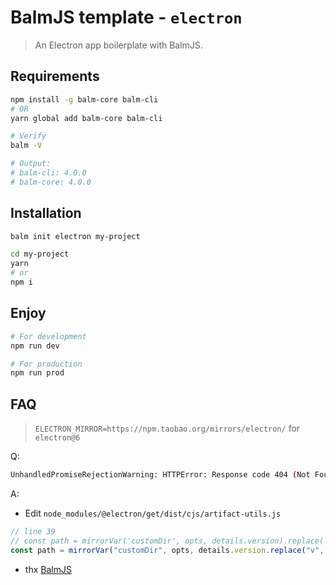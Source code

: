# BalmJS template - `electron`

> An Electron app boilerplate with BalmJS.

## Requirements

```sh
npm install -g balm-core balm-cli
# OR
yarn global add balm-core balm-cli
```

```sh
# Verify
balm -V

# Output:
# balm-cli: 4.0.0
# balm-core: 4.0.0
```

## Installation

```sh
balm init electron my-project

cd my-project
yarn
# or
npm i
```

## Enjoy

```sh
# For development
npm run dev

# For production
npm run prod
```

## FAQ

> `ELECTRON_MIRROR=https://npm.taobao.org/mirrors/electron/` for `electron@6`

Q:

```sh
UnhandledPromiseRejectionWarning: HTTPError: Response code 404 (Not Found) for `https://npm.taobao.org/mirrors/electron/v6.1.9/electron-v6.1.9-darwin-x64.zip`
```

A:

- Edit `node_modules/@electron/get/dist/cjs/artifact-utils.js`

```js
// line 39
// const path = mirrorVar('customDir', opts, details.version).replace('{{ version }}', details.version.replace(/^v/, ''));
const path = mirrorVar("customDir", opts, details.version.replace("v", ""));
```

- thx [BalmJS](https://github.com/balmjs/balm)
